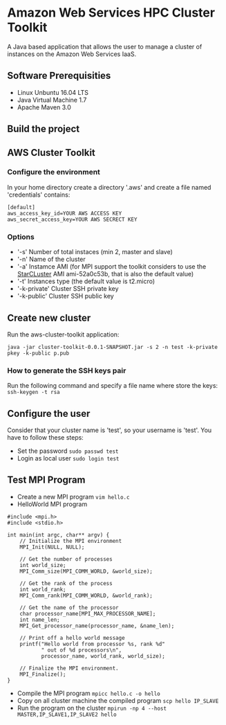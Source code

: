 # Amazon Web Services HPC Cluster Toolkit
A Java based application that allows the user to manage a cluster of instances on the Amazon Web Services IaaS.

## Software Prerequisities 
- Linux Unbuntu 16.04 LTS
- Java Virtual Machine 1.7
- Apache Maven 3.0

## Build the project

## AWS Cluster Toolkit 

### Configure the environment
In your home directory create a directory '.aws' and create a file named 'credentials' contains:
```
[default]
aws_access_key_id=YOUR AWS ACCESS KEY
aws_secret_access_key=YOUR AWS SECRECT KEY
```

### Options
- '-s'          Number of total instaces (min 2, master and slave)
- '-n'          Name of the cluster
- '-a'          Instamce AMI (for MPI support the toolkit considers to use the [StarCLuster](http://star.mit.edu/cluster/) AMI ami-52a0c53b, that is also the default value)
- '-t'         Instances type (the default value is t2.micro)
- '-k-private' Cluster SSH private key 
- '-k-public'  Cluster SSH  public key

## Create new cluster
Run the aws-cluster-toolkit application:

```
java -jar cluster-toolkit-0.0.1-SNAPSHOT.jar -s 2 -n test -k-private pkey -k-public p.pub
```

### How to generate the SSH keys pair

Run the following command and specify a file name where store the keys:
```ssh-keygen -t rsa```


## Configure the user
Consider that your cluster name is 'test', so your username is 'test'. You have to follow these steps:
- Set the password
```sudo passwd test```
- Login as local user
```sudo login test```

## Test MPI Program
- Create a new MPI program
```vim hello.c```
- HelloWorld MPI program
```
#include <mpi.h>
#include <stdio.h>

int main(int argc, char** argv) {
    // Initialize the MPI environment
    MPI_Init(NULL, NULL);

    // Get the number of processes
    int world_size;
    MPI_Comm_size(MPI_COMM_WORLD, &world_size);

    // Get the rank of the process
    int world_rank;
    MPI_Comm_rank(MPI_COMM_WORLD, &world_rank);

    // Get the name of the processor
    char processor_name[MPI_MAX_PROCESSOR_NAME];
    int name_len;
    MPI_Get_processor_name(processor_name, &name_len);

    // Print off a hello world message
    printf("Hello world from processor %s, rank %d"
           " out of %d processors\n",
           processor_name, world_rank, world_size);

    // Finalize the MPI environment.
    MPI_Finalize();
}
```
- Compile the MPI program 
```mpicc hello.c -o hello```
- Copy on all cluster machine the compiled program
```scp hello IP_SLAVE```
- Run the program on the cluster
```mpirun -np 4 --host MASTER,IP_SLAVE1,IP_SLAVE2 hello```
